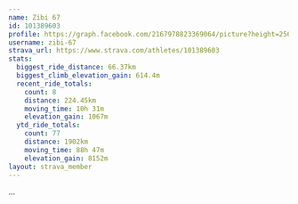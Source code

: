 ```yaml
---
name: Zibi 67
id: 101389603
profile: https://graph.facebook.com/2167978823369064/picture?height=256&width=256
username: zibi-67
strava_url: https://www.strava.com/athletes/101389603
stats:
  biggest_ride_distance: 66.37km
  biggest_climb_elevation_gain: 614.4m
  recent_ride_totals:
    count: 8
    distance: 224.45km
    moving_time: 10h 31m
    elevation_gain: 1067m
  ytd_ride_totals:
    count: 77
    distance: 1902km
    moving_time: 88h 47m
    elevation_gain: 8152m
layout: strava_member
--- 
```

...
